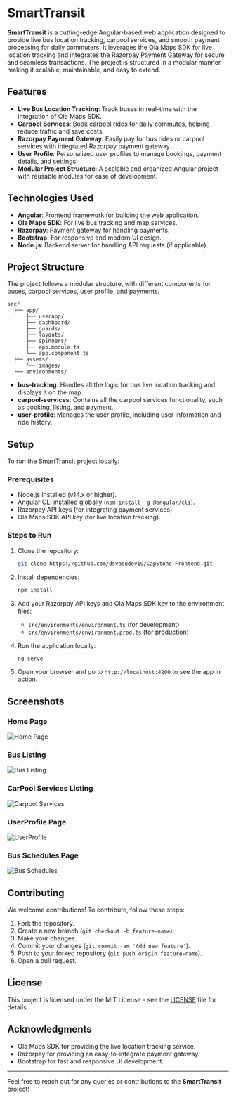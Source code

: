 # SmartTransit

**SmartTransit** is a cutting-edge Angular-based web application designed to provide live bus location tracking, carpool services, and smooth payment processing for daily commuters. It leverages the Ola Maps SDK for live location tracking and integrates the Razorpay Payment Gateway for secure and seamless transactions. The project is structured in a modular manner, making it scalable, maintainable, and easy to extend.

## Features

- **Live Bus Location Tracking**: Track buses in real-time with the integration of Ola Maps SDK.
- **Carpool Services**: Book carpool rides for daily commutes, helping reduce traffic and save costs.
- **Razorpay Payment Gateway**: Easily pay for bus rides or carpool services with integrated Razorpay payment gateway.
- **User Profile**: Personalized user profiles to manage bookings, payment details, and settings.
- **Modular Project Structure**: A scalable and organized Angular project with reusable modules for ease of development.

## Technologies Used

- **Angular**: Frontend framework for building the web application.
- **Ola Maps SDK**: For live bus tracking and map services.
- **Razorpay**: Payment gateway for handling payments.
- **Bootstrap**: For responsive and modern UI design.
- **Node.js**: Backend server for handling API requests (if applicable).

## Project Structure

The project follows a modular structure, with different components for buses, carpool services, user profile, and payments.

```
src/
  ├── app/
      ├── userapp/
      ├── dashboard/
      ├── guards/
      ├── layouts/
      ├── spinners/
      ├── app.module.ts
      └── app.component.ts
  ├── assets/
      └── images/
  └── environments/
```

- **bus-tracking**: Handles all the logic for bus live location tracking and displays it on the map.
- **carpool-services**: Contains all the carpool services functionality, such as booking, listing, and payment.
- **user-profile**: Manages the user profile, including user information and ride history.

  
## Setup

To run the SmartTransit project locally:

### Prerequisites
- Node.js installed (v14.x or higher).
- Angular CLI installed globally (`npm install -g @angular/cli`).
- Razorpay API keys (for integrating payment services).
- Ola Maps SDK API key (for live location tracking).

### Steps to Run

1. Clone the repository:

   ```bash
   git clone https://github.com/dsvasudev19/CapStone-Frontend.git
   ```

2. Install dependencies:

   ```bash
   npm install
   ```

3. Add your Razorpay API keys and Ola Maps SDK key to the environment files:
   - `src/environments/environment.ts` (for development)
   - `src/environments/environment.prod.ts` (for production)

4. Run the application locally:

   ```bash
   ng serve
   ```

5. Open your browser and go to `http://localhost:4200` to see the app in action.

## Screenshots

### Home Page
![Home Page](https://res.cloudinary.com/dxqrg09mq/image/upload/v1733644846/screencapture-localhost-4200-2024-12-08-12_59_49_ao3wpx.png)

### Bus Listing
![Bus Listing](https://res.cloudinary.com/dxqrg09mq/image/upload/v1733644823/screencapture-localhost-4200-bus-search-2024-12-08-13_09_25_tsntmp.png)

### CarPool Services Listing
![Carpool Services](https://res.cloudinary.com/dxqrg09mq/image/upload/v1733644825/screencapture-localhost-4200-carpool-2024-12-08-13_09_43_p1ldah.png)

### UserProfile Page
![UserProfile](https://res.cloudinary.com/dxqrg09mq/image/upload/v1733644800/screencapture-localhost-4200-user-profile-2024-12-08-13_10_17_deevcq.png)

### Bus Schedules Page
![Bus Schedules](https://res.cloudinary.com/dxqrg09mq/image/upload/v1733644790/screencapture-localhost-4200-bus-schedules-2024-12-08-13_09_57_jf2fhd.png)

## Contributing

We welcome contributions! To contribute, follow these steps:

1. Fork the repository.
2. Create a new branch (`git checkout -b feature-name`).
3. Make your changes.
4. Commit your changes (`git commit -am 'Add new feature'`).
5. Push to your forked repository (`git push origin feature-name`).
6. Open a pull request.

## License

This project is licensed under the MIT License - see the [LICENSE](LICENSE) file for details.

## Acknowledgments

- Ola Maps SDK for providing the live location tracking service.
- Razorpay for providing an easy-to-integrate payment gateway.
- Bootstrap for fast and responsive UI development.

---

Feel free to reach out for any queries or contributions to the **SmartTransit** project!
